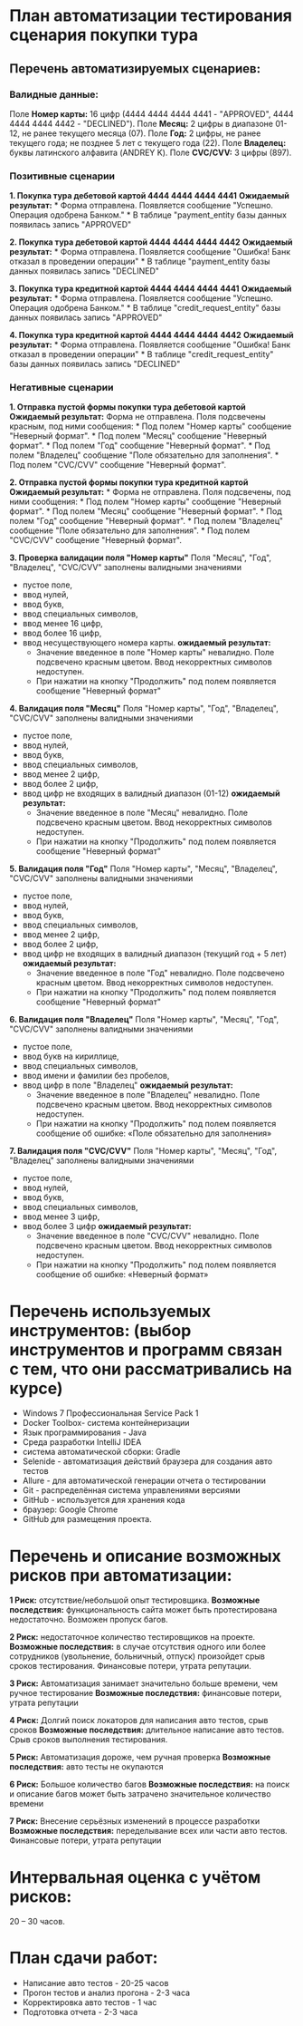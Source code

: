 # План автоматизации тестирования сценария покупки тура #

## Перечень автоматизируемых сценариев: ##

### Валидные данные: ###
 Поле **Номер карты:** 16 цифр (4444 4444 4444 4441 - "APPROVED", 4444 4444 4444 4442 - "DECLINED").
 Поле **Месяц:** 2 цифры в диапазоне 01-12, не ранее текущего месяца (07).
 Поле **Год:** 2 цифры, не ранее текущего года; не позднее 5 лет с текущего года (22).
 Поле **Владелец:** буквы латинского алфавита (ANDREY K).
 Поле **CVC/CVV:** 3 цифры (897).


### Позитивные сценарии ###

**1. Покупка тура дебетовой картой 4444 4444 4444 4441**
   **Ожидаемый результат:** 
    * Форма отправлена. Появляется сообщение "Успешно. Операция одобрена Банком." 
    * В таблице "payment_entity базы данных появилась запись "APPROVED"

**2. Покупка тура дебетовой картой 4444 4444 4444 4442**
   **Ожидаемый результат:** 
    * Форма отправлена. Появляется сообщение "Ошибка! Банк отказал в проведении операции"
    * В таблице "payment_entity базы данных появилась запись "DECLINED"

**3. Покупка тура кредитной картой 4444 4444 4444 4441**
   **Ожидаемый результат:** 
    * Форма отправлена. Появляется сообщение "Успешно. Операция одобрена Банком."
    * В таблице "credit_request_entity" базы данных появилась запись "APPROVED"

**4. Покупка тура кредитной картой 4444 4444 4444 4442**
   **Ожидаемый результат:** 
    * Форма отправлена. Появляется сообщение "Ошибка! Банк отказал в проведении операции"
    * В таблице "credit_request_entity" базы данных появилась запись "DECLINED"


### Негативные сценарии ###

**1. Отправка пустой формы покупки тура дебетовой картой**
   **Ожидаемый результат:** Форма не отправлена. Поля подсвечены красным, под ними сообщения:
     * Под полем "Номер карты" сообщение "Неверный формат".
     * Под полем "Месяц" сообщение "Неверный формат".
     * Под полем "Год" сообщение "Неверный формат".
     * Под полем "Владелец" сообщение "Поле обязательно для заполнения".
     * Под полем "CVC/CVV" сообщение "Неверный формат".
  
**2. Отправка пустой формы покупки тура кредитной картой**
   **Ожидаемый результат:** 
     * Форма не отправлена. Поля подсвечены, под ними сообщения:
      * Под полем "Номер карты" сообщение "Неверный формат".
      * Под полем "Месяц" сообщение "Неверный формат".
      * Под полем "Год" сообщение "Неверный формат".
      * Под полем "Владелец" сообщение "Поле обязательно для заполнения".
      * Под полем "CVC/CVV" сообщение "Неверный формат".
  
**3. Проверка валидации поля "Номер карты"** Поля "Месяц", "Год", "Владелец", "CVC/CVV" заполнены валидными значениями
   * пустое поле,
   * ввод нулей,
   * ввод букв,
   * ввод специальных символов, 
   * ввод менее 16 цифр,
   * ввод более 16 цифр, 
   * ввод несуществующего номера карты.
      **ожидаемый результат:** 
        * Значение введенное в поле "Номер карты" невалидно. Поле подсвечено красным цветом. Ввод некорректных символов недоступен. 
        * При нажатии на кнопку "Продолжить" под полем появляется сообщение "Неверный формат"  

**4. Валидация поля "Месяц"** Поля "Номер карты", "Год", "Владелец", "CVC/CVV" заполнены валидными значениями
   * пустое поле, 
   * ввод нулей,
   * ввод букв,
   * ввод специальных символов,
   * ввод менее 2 цифр,
   * ввод более 2 цифр,
   * ввод цифр не входящих в валидный диапазон (01-12)
      **ожидаемый результат:** 
        * Значение введенное в поле "Месяц" невалидно. Поле подсвечено красным цветом. Ввод некорректных символов недоступен. 
        * При нажатии на кнопку "Продолжить" под полем появляется сообщение "Неверный формат" 

**5. Валидация поля "Год"** Поля "Номер карты", "Месяц", "Владелец", "CVC/CVV" заполнены валидными значениями
   * пустое поле,
   * ввод нулей,
   * ввод букв, 
   * ввод специальных символов, 
   * ввод менее 2 цифр, 
   * ввод более 2 цифр, 
   * ввод цифр не входящих в валидный диапазон (текущий год + 5 лет)
      **ожидаемый результат:** 
        * Значение введенное в поле "Год" невалидно. Поле подсвечено красным цветом. Ввод некорректных символов недоступен. 
        * При нажатии на кнопку "Продолжить" под полем появляется сообщение "Неверный формат"

**6. Валидация поля "Владелец"** Поля "Номер карты", "Месяц", "Год", "CVC/CVV" заполнены валидными значениями 
   * пустое поле, 
   * ввод букв на кириллице, 
   * ввод специальных символов, 
   * ввод имени и фамилии без пробелов, 
   * ввод цифр в поле "Владелец"
      **ожидаемый результат:** 
        * Значение введенное в поле "Владелец" невалидно. Поле подсвечено красным цветом. Ввод некорректных символов недоступен. 
        * При нажатии на кнопку "Продолжить" под полем появляется сообщение об ошибке: «Поле обязательно для заполнения»

**7. Валидация поля "CVC/CVV"** Поля "Номер карты", "Месяц", "Год", "Владелец" заполнены валидными значениями
   * пустое поле,
   * ввод нулей,
   * ввод букв, 
   * ввод специальных символов, 
   * ввод менее 3 цифр, 
   * ввод более 3 цифр
      **ожидаемый результат:** 
        * Значение введенное в поле "CVC/CVV" невалидно. Поле подсвечено красным цветом. Ввод некорректных символов недоступен. 
        * При нажатии на кнопку "Продолжить" под полем появляется сообщение об ошибке: «Неверный формат»

# Перечень используемых инструментов: (выбор инструментов и программ связан с тем, что они рассматривались на курсе) #

* Windows 7 Профессиональная Service Pack 1
* Docker Toolbox- система контейнеризации
* Язык программирования - Java
* Среда разработки IntelliJ IDEA
* система автоматической сборки: Gradle
* Selenide - автоматизация действий браузера для создания авто тестов
* Allure - для автоматической генерации отчета о тестировании
* Git - распределённая система управлениями версиями
* GitHub - используется для хранения кода
* браузер: Google Chrome
* GitHub для размещения проекта.

# Перечень и описание возможных рисков при автоматизации: #

**1 Риск:** отсутствие/небольшой опыт тестировщика.
**Возможные последствия:** функциональность сайта может быть протестирована недостаточно. Возможен пропуск багов.

**2 Риск:** недостаточное количество тестировщиков на проекте.
**Возможные последствия:** в случае отсутствия одного или более сотрудников (увольнение, больничный, отпуск) произойдет срыв сроков тестирования. Финансовые потери, утрата репутации.

**3 Риск:** Автоматизация занимает значительно больше времени, чем ручное тестирование
**Возможные последствия:** финансовые потери, утрата репутации

**4 Риск:** Долгий поиск локаторов для написания авто тестов, срыв сроков
**Возможные последствия:** длительное написание авто тестов. Срыв сроков выполнения тестирования.

**5 Риск:** Автоматизация дороже, чем ручная проверка
**Возможные последствия:** авто тесты не окупаются

**6 Риск:** Большое количество багов 
**Возможные последствия:** на поиск и описание багов может быть затрачено значительное количество времени

**7 Риск:** Внесение серьёзных изменений в процессе разработки
**Возможные последствия:** переделывание всех или части авто тестов. Финансовые потери, утрата репутации

# Интервальная оценка с учётом рисков: #

20 – 30 часов.

# План сдачи работ: #

* Написание авто тестов - 20-25 часов
* Прогон тестов и анализ прогона - 2-3 часа
* Корректировка авто тестов - 1 час
* Подготовка отчета - 2-3 часа

